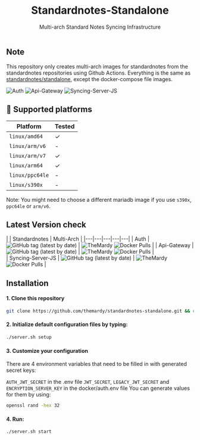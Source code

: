<div align="center">
  <h1>
    Standardnotes-Standalone
    <br />
  </h1>
  Multi-arch Standard Notes Syncing Infrastructure
  <br />
  <br />
</div>

## Note
This repository only creates multi-arch images for standardnotes from the standardnotes repositories using Github Actions.
Everything is the same as [standardnotes/standalone](https://github.com/standardnotes/standalone), except the docker-compose file images.

![Auth](https://github.com/TheMardy/standardnotes-standalone/actions/workflows/auth.yml/badge.svg)
![Api-Gateway](https://github.com/TheMardy/standardnotes-standalone/actions/workflows/api-gateway.yml/badge.svg)
![Syncing-Server-JS](https://github.com/TheMardy/standardnotes-standalone/actions/workflows/syncing-server-js.yml/badge.svg)

## 🐳 Supported platforms
| Platform  | Tested |
| ------------- | ------------- |
| `linux/amd64`  | ✓  |
| `linux/arm/v6`  | -  |
| `linux/arm/v7`  | ✓  |
| `linux/arm64`  | ✓  |
| `linux/ppc64le`  | -  |
| `linux/s390x`  | -  |
Note: You might need to choose a different mariadb image if you use `s390x`, `ppc64le` or `arm/v6`.


## Latest Version check
|   | Standardnotes | Multi-Arch |
|---|---|---|---|---|
| Auth | ![GitHub tag (latest by date)](https://img.shields.io/github/v/tag/standardnotes/auth) | ![TheMardy](https://img.shields.io/docker/v/themardy/sn-auth) ![Docker Pulls](https://img.shields.io/docker/pulls/themardy/sn-auth) | 
| Api-Gateway | ![GitHub tag (latest by date)](https://img.shields.io/github/v/tag/standardnotes/api-gateway) | ![TheMardy](https://img.shields.io/docker/v/themardy/sn-api-gateway) ![Docker Pulls](https://img.shields.io/docker/pulls/themardy/sn-api-gateway) |  
| Syncing-Server-JS | ![GitHub tag (latest by date)](https://img.shields.io/github/v/tag/standardnotes/syncing-server-js) | ![TheMardy](https://img.shields.io/docker/v/themardy/sn-syncing-server-js) ![Docker Pulls](https://img.shields.io/docker/pulls/themardy/sn-syncing-server-js) |  


## Installation

#### 1. Clone this repository
```bash
git clone https://github.com/themardy/standardnotes-standalone.git && cd standardnotes-standalone
```
#### 2. Initialize default configuration files by typing:
```bash
./server.sh setup
```
#### 3. Customize your configuration
There are 4 environment variables that need to be filled in with generated secret keys:

`AUTH_JWT_SECRET` in the .env file
`JWT_SECRET`, `LEGACY_JWT_SECRET` and `ENCRYPTION_SERVER_KEY` in the docker/auth.env file
You can generate values for them by using:
```bash
openssl rand -hex 32
```
#### 4. Run:
```bash
./server.sh start
```
